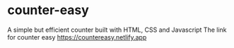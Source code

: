 # counter-easy
A simple but efficient counter built with HTML, CSS and Javascript
The link for counter easy https://countereasy.netlify.app

